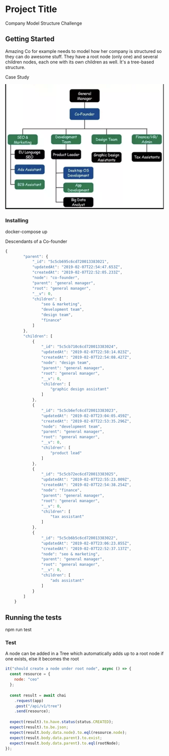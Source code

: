 # Project Title

Company Model Structure Challenge

## Getting Started

Amazing Co for example needs to model how her company is structured so they can do awesome stuff.
They have a root node (only one) and several children nodes, each one with its own children as well. It's a tree-based structure.

Case Study

![Image description](/public/images/casestudy.png)


### Installing

docker-compose up

Descendants of a Co-founder

```javascript
{
        "parent": {
            "_id": "5c5cb695c6cd720013383021",
            "updatedAt": "2019-02-07T22:54:47.653Z",
            "createdAt": "2019-02-07T22:52:05.233Z",
            "node": "co-founder",
            "parent": "general manager",
            "root": "general manager",
            "__v": 0,
            "children": [
                "seo & marketing",
                "development team",
                "design team",
                "finance"
            ]
        },
        "children": [
            {
                "_id": "5c5cb710c6cd720013383024",
                "updatedAt": "2019-02-07T22:58:14.023Z",
                "createdAt": "2019-02-07T22:54:08.427Z",
                "node": "design team",
                "parent": "general manager",
                "root": "general manager",
                "__v": 0,
                "children": [
                    "graphic design assistant"
                ]
            },
            {
                "_id": "5c5cb6efc6cd720013383023",
                "updatedAt": "2019-02-07T23:04:05.459Z",
                "createdAt": "2019-02-07T22:53:35.296Z",
                "node": "development team",
                "parent": "general manager",
                "root": "general manager",
                "__v": 0,
                "children": [
                    "product lead"
                ]
            },
            {
                "_id": "5c5cb72ec6cd720013383025",
                "updatedAt": "2019-02-07T22:55:23.009Z",
                "createdAt": "2019-02-07T22:54:38.254Z",
                "node": "finance",
                "parent": "general manager",
                "root": "general manager",
                "__v": 0,
                "children": [
                    "tax assistant"
                ]
            },
            {
                "_id": "5c5cb6b5c6cd720013383022",
                "updatedAt": "2019-02-07T23:06:23.855Z",
                "createdAt": "2019-02-07T22:52:37.137Z",
                "node": "seo & marketing",
                "parent": "general manager",
                "root": "general manager",
                "__v": 0,
                "children": [
                    "ads assistant"
                ]
            }
        ]
    }
```

## Running the tests

npm run test

### Test

A node can be added in a Tree which automatically adds up to a root node if one exists, else it becomes the root

```javascript
it("should create a node under root node", async () => {
  const resource = {
    node: "ceo"
  };

  const result = await chai
    .request(app)
    .post("/api/v1/tree")
    .send(resource);

  expect(result).to.have.status(status.CREATED);
  expect(result).to.be.json;
  expect(result.body.data.node).to.eql(resource.node);
  expect(result.body.data.parent).to.exist;
  expect(result.body.data.parent).to.eql(rootNode);
});
```
